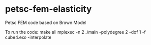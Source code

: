# petsc-fem-elasticity
Petsc FEM code based on Brown Model

To run the code:
make all
mpiexec -n 2 ./main -polydegree 2 -dof 1 -f cube4.exo -interpolate

